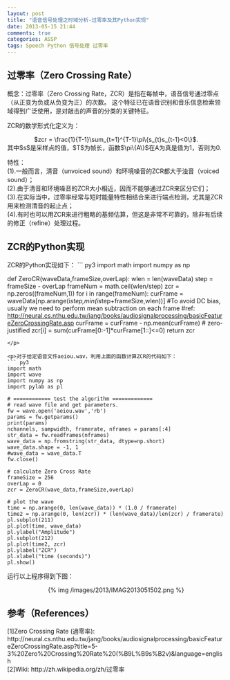 ```yaml
---
layout: post
title: "语音信号处理之时域分析-过零率及其Python实现"
date: 2013-05-15 21:44
comments: true
categories: ASSP
tags: Speech Python 信号处理 过零率
---
```

<h2>过零率（Zero Crossing Rate）</h2>
<p>概念：过零率（Zero Crossing Rate，ZCR）是指在每帧中，语音信号通过零点（从正变为负或从负变为正）的次数。
这个特征已在语音识别和音乐信息检索领域得到广泛使用，是对敲击的声音的分类的关键特征。</p>

<p>ZCR的数学形式化定义为：
<center>$zcr = \frac{1}{T-1}\sum_{t=1}^{T-1}\pi\{s_{t}s_{t-1}<0\}$.</center>
其中$s$是采样点的值，$T$为帧长，函数$\pi\{A\}$在A为真是值为1，否则为0.
</p>

<p>特性：</br>
(1).一般而言，清音（unvoiced sound）和环境噪音的ZCR都大于浊音（voiced sound）；</br>
(2).由于清音和环境噪音的ZCR大小相近，因而不能够通过ZCR来区分它们；</br>
(3).在实际当中，过零率经常与短时能量特性相结合来进行端点检测，尤其是ZCR用来检测清音的起止点；</br>
(4).有时也可以用ZCR来进行粗略的基频估算，但这是非常不可靠的，除非有后续的修正（refine）处理过程。
</p>

<!--more-->

<h2>ZCR的Python实现</h2>
<p>ZCR的Python实现如下：
``` py3
import math
import numpy as np

def ZeroCR(waveData,frameSize,overLap):
    wlen = len(waveData)
    step = frameSize - overLap
    frameNum = math.ceil(wlen/step)
    zcr = np.zeros((frameNum,1))
    for i in range(frameNum):
        curFrame = waveData[np.arange(i*step,min(i*step+frameSize,wlen))]
        #To avoid DC bias, usually we need to perform mean subtraction on each frame
        #ref: http://neural.cs.nthu.edu.tw/jang/books/audiosignalprocessing/basicFeatureZeroCrossingRate.asp
        curFrame = curFrame - np.mean(curFrame) # zero-justified
        zcr[i] = sum(curFrame[0:-1]*curFrame[1::]<=0)
    return zcr
```
</p>

<p>对于给定语音文件aeiou.wav，利用上面的函数计算ZCR的代码如下：
``` py3
import math
import wave
import numpy as np
import pylab as pl

# ============ test the algorithm =============
# read wave file and get parameters.
fw = wave.open('aeiou.wav','rb')
params = fw.getparams()
print(params)
nchannels, sampwidth, framerate, nframes = params[:4]
str_data = fw.readframes(nframes)
wave_data = np.fromstring(str_data, dtype=np.short)
wave_data.shape = -1, 1
#wave_data = wave_data.T
fw.close()

# calculate Zero Cross Rate
frameSize = 256
overLap = 0
zcr = ZeroCR(wave_data,frameSize,overLap)

# plot the wave
time = np.arange(0, len(wave_data)) * (1.0 / framerate)
time2 = np.arange(0, len(zcr)) * (len(wave_data)/len(zcr) / framerate)
pl.subplot(211)
pl.plot(time, wave_data)
pl.ylabel("Amplitude")
pl.subplot(212)
pl.plot(time2, zcr)
pl.ylabel("ZCR")
pl.xlabel("time (seconds)")
pl.show()
```
</p>

<p>运行以上程序得到下图：
<center>{% img /images/2013/IMAG2013051502.png %}</center>
</p>

<h2>参考（References）</h2>
<p>
[1]Zero Crossing Rate (過零率): http://neural.cs.nthu.edu.tw/jang/books/audiosignalprocessing/basicFeatureZeroCrossingRate.asp?title=5-3%20Zero%20Crossing%20Rate%20(%B9L%B9s%B2v)&language=english</br>
[2]Wiki: http://zh.wikipedia.org/zh/过零率
</p>
